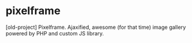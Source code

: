 # pixelframe
[old-project] Pixelframe. Ajaxified, awesome (for that time) image gallery powered by PHP and custom JS library.
